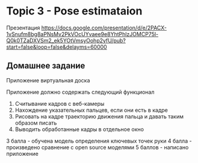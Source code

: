# Topic 3 - Pose estimataion

Презентация https://docs.google.com/presentation/d/e/2PACX-1vSnufm8bg8aPNsMv2PkVOcUYvaee9e8YhtPhlzJOMCP75l-Q0k0TZaDXVSm2_ek5YOtVmsyOohp2yfU/pub?start=false&loop=false&delayms=60000

## Домашнее задание

Приложение виртуальная доска

Приложение должно содержать следующий функционал
1. Считывание кадров с веб-камеры
2. Нахождение указательных пальцев, если они есть в кадре 
3. Рисовать на кадре траекторию движения пальца и давать таким образом писать 
4. Выводить обработанные кадры в отдельное окно


3 балла - обучена модель определения ключевых точек руки
4 балла - произведено сравнение с open source моделями
5 баллов - написано приложение